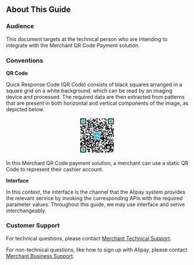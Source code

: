 ## About This Guide

### Audience

This document targets at the technical person who are intending to integrate with the Merchant QR Code Payment solution.

### Conventions

**QR Code**

Quick Response Code (QR Code) consists of black squares arranged in a square grid on a white background, which can be read by an imaging device and processed. The required data are then extracted from patterns that are present in both horizontal and vertical components of the image, as depicted below.

<p align="center">
    <img alt="Parcel" src="img/qr_code.png" width="20%">
</p>

In this Merchant QR Code payment solution, a merchant can use a static QR Code to represent their cashier account.

**Interface**

In this context, the interface is the channel that the Alipay system provides the relevant service by invoking the corresponding APIs with the required parameter values. Throughout this guide, we may use interface and serive interchangeably.

### Customer Support

For technical questions, please contact <a href="mailto:horton.lin3@gmail.com">Merchant Technical Support</a>. 

For non-technical questions, like how to sign up with Alipay, please contact <a href="mailto:horton.lin3@gmail.com">Merchant Business Support</a>.
